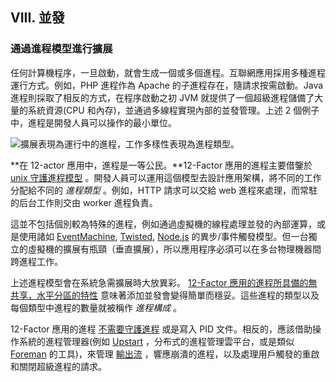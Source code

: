 ## VIII. 並發
### 通過進程模型進行擴展

任何計算機程序，一旦啟動，就會生成一個或多個進程。互聯網應用採用多種進程運行方式。例如，PHP 進程作為 Apache 的子進程存在，隨請求按需啟動。Java 進程則採取了相反的方式，在程序啟動之初 JVM 就提供了一個超級進程儲備了大量的系統資源(CPU 和內存)，並通過多線程實現內部的並發管理。上述 2 個例子中，進程是開發人員可以操作的最小單位。

![擴展表現為運行中的進程，工作多樣性表現為進程類型。](/images/process-types.png)

**在 12-actor 應用中，進程是一等公民。**12-Factor 應用的進程主要借鑒於 [unix 守護進程模型](http://adam.heroku.com/past/2011/5/9/applying_the_unix_process_model_to_web_apps/) 。開發人員可以運用這個模型去設計應用架構，將不同的工作分配給不同的 *進程類型* 。例如，HTTP 請求可以交給 web 進程來處理，而常駐的后台工作則交由 worker 進程負責。

這並不包括個別較為特殊的進程，例如通過虛擬機的線程處理並發的內部運算，或是使用諸如 [EventMachine](http://rubyeventmachine.com/), [Twisted](http://twistedmatrix.com/trac/),  [Node.js](http://nodejs.org/) 的異步/事件觸發模型。但一台獨立的虛擬機的擴展有瓶頸（垂直擴展），所以應用程序必須可以在多台物理機器間跨進程工作。

上述進程模型會在系統急需擴展時大放異彩。 [12-Factor 應用的進程所具備的無共享，水平分區的特性](./processes) 意味著添加並發會變得簡單而穩妥。這些進程的類型以及每個類型中進程的數量就被稱作 *進程構成* 。

12-Factor 應用的進程 [不需要守護進程](http://dustin.github.com/2010/02/28/running-processes.html) 或是寫入 PID 文件。相反的，應該借助操作系統的進程管理器(例如 [Upstart](http://upstart.ubuntu.com/) ，分布式的進程管理雲平台，或是類似 [Foreman](http://blog.daviddollar.org/2011/05/06/introducing-foreman.html) 的工具)，來管理 [輸出流](/logs) ，響應崩潰的進程，以及處理用戶觸發的重啟和關閉超級進程的請求。

